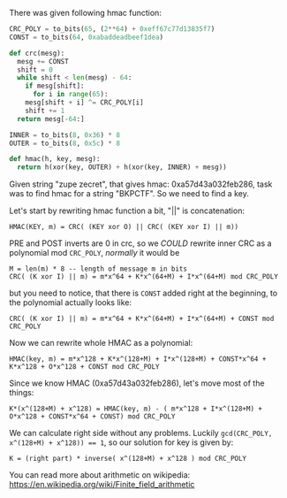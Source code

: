 There was given following hmac function:

```python
CRC_POLY = to_bits(65, (2**64) + 0xeff67c77d13835f7)
CONST = to_bits(64, 0xabaddeadbeef1dea)

def crc(mesg):
  mesg += CONST
  shift = 0
  while shift < len(mesg) - 64:
    if mesg[shift]:
      for i in range(65):
    mesg[shift + i] ^= CRC_POLY[i]
    shift += 1
  return mesg[-64:]

INNER = to_bits(8, 0x36) * 8
OUTER = to_bits(8, 0x5c) * 8

def hmac(h, key, mesg):
  return h(xor(key, OUTER) + h(xor(key, INNER) + mesg))
```

Given string "zupe zecret", that gives hmac: 0xa57d43a032feb286, task was to find hmac for a string "BKPCTF".
So we need to find a key.

Let's start by rewriting hmac function a bit, "||" is concatenation:
```
HMAC(KEY, m) = CRC( (KEY xor O) || CRC( (KEY xor I) || m))
```

PRE and POST inverts are 0 in crc, so we *COULD* rewrite inner CRC as a polynomial mod `CRC_POLY`, *normally* it would be
```
M = len(m) * 8 -- length of message m in bits
CRC( (K xor I) || m) = m*x^64 + K*x^(64+M) + I*x^(64+M) mod CRC_POLY
```
but you need to notice, that there is `CONST` added right at the beginning, to the polynomial actually looks like:
```
CRC( (K xor I) || m) = m*x^64 + K*x^(64+M) + I*x^(64+M) + CONST mod CRC_POLY
```

Now we can rewrite whole HMAC as a polynomial:
```
HMAC(key, m) = m*x^128 + K*x^(128+M) + I*x^(128+M) + CONST*x^64 + K*x^128 + O*x^128 + CONST mod CRC_POLY
```

Since we know HMAC (0xa57d43a032feb286), let's move most of the things:
```
K*(x^(128+M) + x^128) = HMAC(key, m) - ( m*x^128 + I*x^(128+M) + O*x^128 + CONST*x^64 + CONST) mod CRC_POLY
```

We can calculate right side without any problems.
Luckily `gcd(CRC_POLY, x^(128+M) + x^128)) == 1`, so our solution for key is given by:

```
K = (right part) * inverse( x^(128+M) + x^128 ) mod CRC_POLY
```

You can read more about arithmetic on wikipedia: https://en.wikipedia.org/wiki/Finite_field_arithmetic
